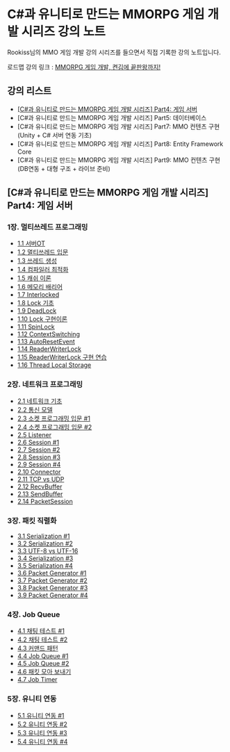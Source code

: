 # C#과 유니티로 만드는 MMORPG 게임 개발 시리즈 강의 노트
Rookiss님의 MMO 게임 개발 강의 시리즈를 들으면서 직접 기록한 강의 노트입니다.

로드맵 강의 링크 : [MMORPG 게임 개발, 켠김에 끝판왕까지!](https://www.inflearn.com/roadmaps/355)

## 강의 리스트
- [[C#과 유니티로 만드는 MMORPG 게임 개발 시리즈] Part4: 게임 서버](https://github.com/Joseph-Cha/MMOGameDevelopmentLectureNote#c%EA%B3%BC-%EC%9C%A0%EB%8B%88%ED%8B%B0%EB%A1%9C-%EB%A7%8C%EB%93%9C%EB%8A%94-mmorpg-%EA%B2%8C%EC%9E%84-%EA%B0%9C%EB%B0%9C-%EC%8B%9C%EB%A6%AC%EC%A6%88-part4-%EA%B2%8C%EC%9E%84-%EC%84%9C%EB%B2%84)
- [C#과 유니티로 만드는 MMORPG 게임 개발 시리즈] Part5: 데이터베이스
- [C#과 유니티로 만드는 MMORPG 게임 개발 시리즈] Part7: MMO 컨텐츠 구현 (Unity + C# 서버 연동 기초)
- [C#과 유니티로 만드는 MMORPG 게임 개발 시리즈] Part8: Entity Framework Core
- [C#과 유니티로 만드는 MMORPG 게임 개발 시리즈] Part9: MMO 컨텐츠 구현 (DB연동 + 대형 구조 + 라이브 준비)

## [C#과 유니티로 만드는 MMORPG 게임 개발 시리즈] Part4: 게임 서버

### 1장. 멀티쓰레드 프로그래밍

- [1.1 서버OT](Part4.GameServer/1장.멀티쓰레드프로그래밍/1.1_서버_OT.md)
- [1.2 멀티쓰레드 입문](Part4.GameServer/1장_멀티쓰레드_프로그래밍/1.2_멀티쓰레드_입문.md)
- [1.3 쓰레드 생성](Part4.GameServer/1장_멀티쓰레드_프로그래밍/1.3_쓰레드_생성.md)
- [1.4 컴파일러 최적화](Part4.GameServer/1장_멀티쓰레드_프로그래밍/1.4_컴파일러_최적화.md)
- [1.5 캐쉬 이론](Part4.GameServer/1장_멀티쓰레드_프로그래밍/1.5_캐쉬_이론.md)
- [1.6 메모리 배리어](Part4.GameServer/1장_멀티쓰레드_프로그래밍/1.6_메모리_배리어.md)
- [1.7 Interlocked](Part4.GameServer/1장_멀티쓰레드_프로그래밍/1.7_Interlocked.md)
- [1.8 Lock 기초](Part4.GameServer/1장_멀티쓰레드_프로그래밍/1.8_Lock_기초.md)
- [1.9 DeadLock](Part4.GameServer/1장_멀티쓰레드_프로그래밍/1.9_DeadLock.md)
- [1.10 Lock 구현이론](Part4.GameServer/1장_멀티쓰레드_프로그래밍/1.10_Lock_구현이론.md)
- [1.11 SpinLock](Part4.GameServer/1장_멀티쓰레드_프로그래밍/1.11_SpinLock.md)
- [1.12 ContextSwitching](Part4.GameServer/1장_멀티쓰레드_프로그래밍/1.12_ContextSwitching.md)
- [1.13 AutoResetEvent](Part4.GameServer/1장_멀티쓰레드_프로그래밍/1.13_AutoResetEvent.md)
- [1.14 ReaderWriterLock](Part4.GameServer/1장_멀티쓰레드_프로그래밍/1.14_ReaderWriterLock.md)
- [1.15 ReaderWriterLock 구현 연습](Part4.GameServer/1장_멀티쓰레드_프로그래밍/1.15_ReaderWriterLock_구현_연습.md)
- [1.16 Thread Local Storage](Part4.GameServer/1장_멀티쓰레드_프로그래밍/1.16_Thread_Local_Storage.md)

### 2장. 네트워크 프로그래밍

- [2.1 네트워크 기초](Part4.GameServer/2장_네트워크_프로그래밍/2.1_네트워크_기초.md)
- [2.2 통신 모델](Part4.GameServer/2장_네트워크_프로그래밍/2.2_통신_모델.md)
- [2.3 소켓 프로그래밍 입문 #1](Part4.GameServer/2장_네트워크_프로그래밍/2.3_소켓_프로그래밍_입문_#1.md)
- [2.4 소켓 프로그래밍 입문 #2](Part4.GameServer/2장_네트워크_프로그래밍/2.4_소켓_프로그래밍_입문_#2.md)
- [2.5 Listener](Part4.GameServer/2장_네트워크_프로그래밍/2.5_Listener.md)
- [2.6 Session #1](Part4.GameServer/2장_네트워크_프로그래밍/2.6_Session_#1.md)
- [2.7 Session #2](Part4.GameServer/2장_네트워크_프로그래밍/2.7_Session_#2.md)
- [2.8 Session #3](Part4.GameServer/2장_네트워크_프로그래밍/2.8_Session_#3.md)
- [2.9 Session #4](Part4.GameServer/2장_네트워크_프로그래밍/2.9_Session_#4.md)
- [2.10 Connector](Part4.GameServer/2장_네트워크_프로그래밍/2.10_Connector.md)
- [2.11 TCP vs UDP](Part4.GameServer/2장_네트워크_프로그래밍/2.11_TCP_vs_UDP.md)
- [2.12 RecvBuffer](Part4.GameServer/2장_네트워크_프로그래밍/2.12_RecvBuffer.md)
- [2.13 SendBuffer](Part4.GameServer/2장_네트워크_프로그래밍/2.13_SendBuffer.md)
- [2.14 PacketSession](Part4.GameServer/2장_네트워크_프로그래밍/2.14_PacketSession.md)

### 3장. 패킷 직렬화

- [3.1 Serialization #1](Part4.GameServer/3장_패킷_직렬화/3.1_Serialization_#1.md)
- [3.2 Serialization #2](Part4.GameServer/3장_패킷_직렬화/3.2_Serialization_#2.md)
- [3.3 UTF-8 vs UTF-16](Part4.GameServer/3장_패킷_직렬화/3.3_UTF-8_vs_UTF-16.md)
- [3.4 Serialization #3](Part4.GameServer/3장_패킷_직렬화/3.4_Serialization_#3.md)
- [3.5 Serialization #4](Part4.GameServer/3장_패킷_직렬화/3.5_Serialization_#4.md)
- [3.6 Packet Generator #1](Part4.GameServer/3장_패킷_직렬화/3.6_Packet_Generator_#1.md)
- [3.7 Packet Generator #2](Part4.GameServer/3장_패킷_직렬화/3.7_Packet_Generator_#2.md)
- [3.8 Packet Generator #3](Part4.GameServer/3장_패킷_직렬화/3.8_Packet_Generator_#3.md)
- [3.9 Packet Generator #4](Part4.GameServer/3장_패킷_직렬화/3.9_Packet_Generator_#4.md)

### 4장. Job Queue

- [4.1 채팅 테스트 #1](Part4.GameServer/4장_Job_Queue/4.1_채팅_테스트_#1.md)
- [4.2 채팅 테스트 #2](Part4.GameServer/4장_Job_Queue/4.2_채팅_테스트_#2.md)
- [4.3 커맨드 패턴](Part4.GameServer/4장_Job_Queue/4.3_커맨드_패턴.md)
- [4.4 Job Queue #1](Part4.GameServer/4장_Job_Queue/4.4_Job_Queue_#1.md)
- [4.5 Job Queue #2](Part4.GameServer/4장_Job_Queue/4.5_Job_Queue_#2.md)
- [4.6 패킷 모아 보내기](Part4.GameServer/4장_Job_Queue/4.6_패킷_모아_보내기.md)
- [4.7 Job Timer](Part4.GameServer/4장_Job_Queue/4.7_Job_Timer.md)

### 5장. 유니티 연동

- [5.1 유니티 연동 #1](Part4.GameServer/5장_유니티_연동/5.1_유니티_연동_#1.md)
- [5.2 유니티 연동 #2](Part4.GameServer/5장_유니티_연동/5.2_유니티_연동_#2.md)
- [5.3 유니티 연동 #3](Part4.GameServer/5장_유니티_연동/5.3_유니티_연동_#3.md)
- [5.4 유니티 연동 #4](Part4.GameServer/5장_유니티_연동/5.4_유니티_연동_#4.md)
